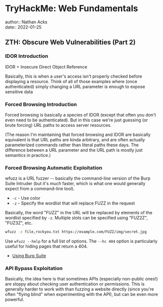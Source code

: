 # TryHackMe: Web Fundamentals

author:: Nathan Acks  
date:: 2022-01-25

## ZTH: Obscure Web Vulnerabilities (Part 2)

### IDOR Introduction

IDOR = Insecure Direct Object Reference

Basically, this is when a user's access isn't properly checked before displaying a resource. Think of all of those examples where (once authenticated) simply changing a URL parameter is enough to expose sensitive data

### Forced Browsing Introduction

Forced browsing is basically a species of IDOR (except that often you don't even need to be authenticated). But in this case we're just guessing (or brute forcing) URL paths to access server resources.

(The reason I'm maintaining that forced browsing and IDOR are basically equivalent is that URL paths are kinda arbitrary, and are often actually parameterized commands rather than literal paths these days. The difference between a URL parameter and the URL path is mostly just semantics in practice.)

### Forced Browsing Automatic Exploitation

wfuzz is a URL fuzzer -- basically the command-line version of the Burp Suite Intruder (but it's *much* faster, which is what one would generally expect from a command-line tool).

* `-c` - Use color
* `-z` - Specify the wordlist that will replace FUZZ in the request

Basically, the word "FUZZ" in the URL will be replaced by elements of the wordlist specified by `-z`. Multiple slots can be specified using "FUZ2Z", "FUZ3Z", etc.

```bash
wfuzz -z file,rockyou.txt https://example.com/FUZZ/img/secret.jpg
```

Use `wfuzz --help` for a full list of options. The `--hc 404` option is particularly useful for hiding pages that return a 404.

* [Using Burp Suite](../notes/burp-suite.md)

### API Bypass Exploitation

Basically, the idea here is that sometimes APIs (especially non-public ones!) are sloppy about checking user authentication or permissions. This is generally harder to work with than fuzzing a website directly (since you're often "flying blind" when experimenting with the API), but can be even more powerful.
